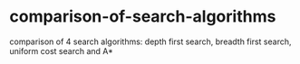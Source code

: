 # comparison-of-search-algorithms
comparison of 4 search algorithms: depth first search, breadth first search, uniform cost search and A*
